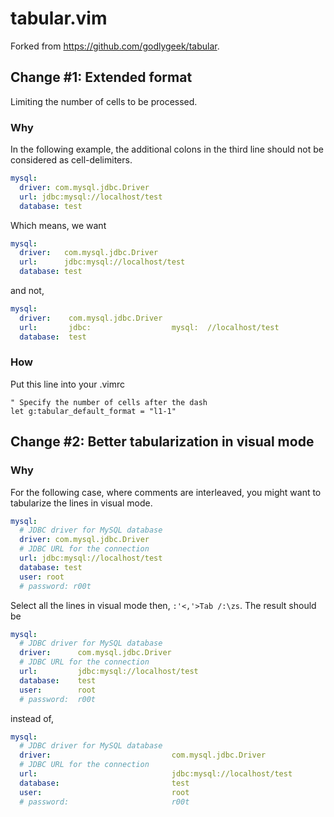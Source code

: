 tabular.vim
===========

Forked from https://github.com/godlygeek/tabular.

Change #1: Extended format
--------------------------

Limiting the number of cells to be processed.

### Why
In the following example, the additional colons in the third line should not be
considered as cell-delimiters.

```yaml
mysql:
  driver: com.mysql.jdbc.Driver
  url: jdbc:mysql://localhost/test
  database: test
```

Which means, we want

```yaml
mysql:
  driver:   com.mysql.jdbc.Driver
  url:      jdbc:mysql://localhost/test
  database: test
```

and not,

```yaml
mysql:
  driver:    com.mysql.jdbc.Driver
  url:       jdbc:                  mysql:  //localhost/test
  database:  test
```

### How

Put this line into your .vimrc

```vim
" Specify the number of cells after the dash
let g:tabular_default_format = "l1-1"
```

Change #2: Better tabularization in visual mode
-----------------------------------------------

### Why

For the following case, where comments are interleaved,
you might want to tabularize the lines in visual mode.

```yaml
mysql:
  # JDBC driver for MySQL database
  driver: com.mysql.jdbc.Driver
  # JDBC URL for the connection
  url: jdbc:mysql://localhost/test
  database: test
  user: root
  # password: r00t
```

Select all the lines in visual mode then, `:'<,'>Tab /:\zs`.
The result should be

```yaml
mysql:
  # JDBC driver for MySQL database
  driver:      com.mysql.jdbc.Driver
  # JDBC URL for the connection
  url:         jdbc:mysql://localhost/test
  database:    test
  user:        root
  # password:  r00t
```

instead of,

```yaml
mysql:
  # JDBC driver for MySQL database
  driver:                           com.mysql.jdbc.Driver
  # JDBC URL for the connection
  url:                              jdbc:mysql://localhost/test
  database:                         test
  user:                             root
  # password:                       r00t
```

